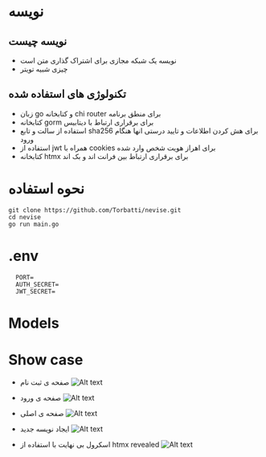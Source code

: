 # نویسه
## نویسه چیست
- نویسه یک شبکه مجازی برای اشتراک گذاری متن است
- چیزی شبیه تویتر
## تکنولوژی های استفاده شده
- زبان go و کتابخانه chi router برای منطق برنامه 
- کتابخانه gorm برای برقراری ارتباط با دیتابیس
- استفاده از سالت و تابع sha256 برای هش کردن اطلاعات و تایید درستی انها هنگام ورود 
- استفاده از jwt  همراه با cookies برای اهراز هویت شخص وارد شده 
- کتابخانه htmx برای برقراری ارتباط بین فرانت اند و بک اند
# نحوه استفاده
```
git clone https://github.com/Torbatti/nevise.git
cd nevise
go run main.go
```
# .env
```shell
  PORT=
  AUTH_SECRET=
  JWT_SECRET=
```
# Models
# Show case

- صفحه ی ثبت نام
![Alt text](/showcase/ss1.png)

- صفحه ی ورود
![Alt text](/showcase/ss2.png)

- صفحه ی اصلی
![Alt text](/showcase/ss3.png)

- ایجاد نویسه جدید
![Alt text](/showcase/ss4.png)

- اسکرول بی نهایت با استفاده از htmx revealed
![Alt text](/showcase/ss5.png)